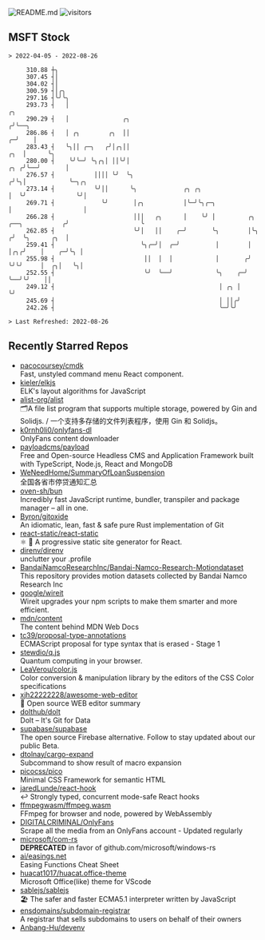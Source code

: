 ![README.md](https://github.com/Gerhut/Gerhut/workflows/README.md/badge.svg)
![visitors](https://visitors.vercel.app/Gerhut/Gerhut?token=8cf69d1f6813d272ef062726b6070c9be4ff72038cfe5a7ded7384a8da65d866)

## MSFT Stock

```
> 2022-04-05 - 2022-08-26

     310.88 ┼╮                                                                                                   
     307.45 ┤│                                                                                                   
     304.02 ┤│                                                                                                   
     300.59 ┤│╭╮                                                                                                 
     297.16 ┤╰╯╰╮                                                                                                
     293.73 ┤   │                                                                                     ╭╮         
     290.29 ┤   │               ╭╮                                                                   ╭╯╰──╮      
     286.86 ┤   │ ╭╮        ╭╮  ││                                                                 ╭─╯    │      
     283.43 ┤   ╰╮││ ╭─╮   ╭╯│╭╮││                                                             ╭╮  │      ╰╮     
     280.00 ┤    ╰╯╰─╯ ╰╮╭╮│ ││╰╯│                                                         ╭╮ ╭╯╰──╯       │     
     276.57 ┤           ││││ ╰╯  ╰╮                                                       ╭╯╰╮│            ╰─╮╭╮ 
     273.14 ┤           ╰╯││      ╰╮             ╭╮ ╭╮                                    │  ╰╯              ╰╯│ 
     269.71 ┤             ╰╯       │╭╮           │╰─╯╰╮╭─╮                                │                    │ 
     266.28 ┤                      │││   ╭╮      │    ╰╯ │         ╭╮     ╭──╮           ╭╯                    ╰ 
     262.85 ┤                      ╰╯│   ││    ╭─╯       ╰╮        │╰╮   ╭╯  ╰╮      ╭╮  │                       
     259.41 ┤                        ╰╮╭─╯│  ╭─╯          │        │ │╭╮╭╯    │    ╭─╯╰╮ │                       
     255.98 ┤                         ││  │  │            │       ╭╯ ╰╯╰╯     │  ╭╮│   ╰╮│                       
     252.55 ┤                         ╰╯  ╰──╯            ╰╮    ╭─╯           ╰──╯╰╯    ││                       
     249.12 ┤                                              │ ╭╮ │                       ╰╯                       
     245.69 ┤                                              │ ││╭╯                                                
     242.26 ┤                                              ╰─╯╰╯                                                 

> Last Refreshed: 2022-08-26
```

## Recently Starred Repos

- [pacocoursey/cmdk](https://github.com/pacocoursey/cmdk)  
  Fast, unstyled command menu React component.
- [kieler/elkjs](https://github.com/kieler/elkjs)  
  ELK's layout algorithms for JavaScript
- [alist-org/alist](https://github.com/alist-org/alist)  
  🗂️A file list program that supports multiple storage, powered by Gin and Solidjs. / 一个支持多存储的文件列表程序，使用 Gin 和 Solidjs。
- [k0rnh0li0/onlyfans-dl](https://github.com/k0rnh0li0/onlyfans-dl)  
  OnlyFans content downloader
- [payloadcms/payload](https://github.com/payloadcms/payload)  
  Free and Open-source Headless CMS and Application Framework built with TypeScript, Node.js, React and MongoDB
- [WeNeedHome/SummaryOfLoanSuspension](https://github.com/WeNeedHome/SummaryOfLoanSuspension)  
  全国各省市停贷通知汇总
- [oven-sh/bun](https://github.com/oven-sh/bun)  
  Incredibly fast JavaScript runtime, bundler, transpiler and package manager – all in one.
- [Byron/gitoxide](https://github.com/Byron/gitoxide)  
  An idiomatic, lean, fast & safe pure Rust implementation of Git
- [react-static/react-static](https://github.com/react-static/react-static)  
  ⚛️ 🚀 A progressive static site generator for React.
- [direnv/direnv](https://github.com/direnv/direnv)  
  unclutter your .profile
- [BandaiNamcoResearchInc/Bandai-Namco-Research-Motiondataset](https://github.com/BandaiNamcoResearchInc/Bandai-Namco-Research-Motiondataset)  
  This repository provides motion datasets collected by Bandai Namco Research Inc
- [google/wireit](https://github.com/google/wireit)  
  Wireit upgrades your npm scripts to make them smarter and more efficient.
- [mdn/content](https://github.com/mdn/content)  
  The content behind MDN Web Docs
- [tc39/proposal-type-annotations](https://github.com/tc39/proposal-type-annotations)  
  ECMAScript proposal for type syntax that is erased - Stage 1
- [stewdio/q.js](https://github.com/stewdio/q.js)  
  Quantum computing in your browser.
- [LeaVerou/color.js](https://github.com/LeaVerou/color.js)  
  Color conversion & manipulation library by the editors of the CSS Color specifications
- [xjh22222228/awesome-web-editor](https://github.com/xjh22222228/awesome-web-editor)  
  🔨  Open source WEB editor summary
- [dolthub/dolt](https://github.com/dolthub/dolt)  
  Dolt – It's Git for Data
- [supabase/supabase](https://github.com/supabase/supabase)  
  The open source Firebase alternative. Follow to stay updated about our public Beta.
- [dtolnay/cargo-expand](https://github.com/dtolnay/cargo-expand)  
  Subcommand to show result of macro expansion
- [picocss/pico](https://github.com/picocss/pico)  
  Minimal CSS Framework for semantic HTML
- [jaredLunde/react-hook](https://github.com/jaredLunde/react-hook)  
  ↩ Strongly typed, concurrent mode-safe React hooks
- [ffmpegwasm/ffmpeg.wasm](https://github.com/ffmpegwasm/ffmpeg.wasm)  
  FFmpeg for browser and node, powered by WebAssembly
- [DIGITALCRIMINAL/OnlyFans](https://github.com/DIGITALCRIMINAL/OnlyFans)  
  Scrape all the media from an OnlyFans account - Updated regularly
- [microsoft/com-rs](https://github.com/microsoft/com-rs)  
  **DEPRECATED** in favor of github.com/microsoft/windows-rs
- [ai/easings.net](https://github.com/ai/easings.net)  
  Easing Functions Cheat Sheet
- [huacat1017/huacat.office-theme](https://github.com/huacat1017/huacat.office-theme)  
  Microsoft Office(like) theme for VScode
- [sablejs/sablejs](https://github.com/sablejs/sablejs)  
  🏖️ The safer and faster ECMA5.1 interpreter written by JavaScript
- [ensdomains/subdomain-registrar](https://github.com/ensdomains/subdomain-registrar)  
  A registrar that sells subdomains to users on behalf of their owners
- [Anbang-Hu/devenv](https://github.com/Anbang-Hu/devenv)  
